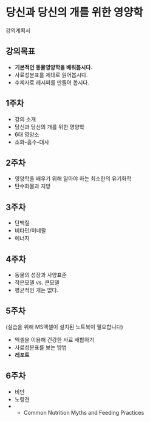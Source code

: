 # 당신과 당신의 개를 위한 영양학  
강의계획서  

## 강의목표
- **기본적인 동물영양학을 배워봅시다.**  
- 사료성분표를 제대로 읽어봅시다.  
- 수제사료 레시피를 만들어 봅시다.  

## 1주차   
- 강의 소개  
- 당신과 당신의 개를 위한 영양학  
- 6대 영양소  
- 소화-흡수-대사  

## 2주차  
- 영양학을 배우기 위해 알아야 하는 최소한의 유기화학
- 탄수화물과 지방

## 3주차  
- 단백질  
- 비타민/미네랄  
- 에너지  

## 4주차  
- 동물의 성장과 사양표준  
- 작은모델 vs. 큰모델  
- 평균적인 개는 없다.  

## 5주차  
(실습을 위해 MS엑셀이 설치된 노트북이 필요합니다)  
- 엑셀을 이용해 건강한 사료 배합하기  
- 사료성분표를 보는 방법  
- **레포트**

## 6주차  
- 비만  
- 노령견  
- - Common Nutrition Myths and Feeding Practices  
